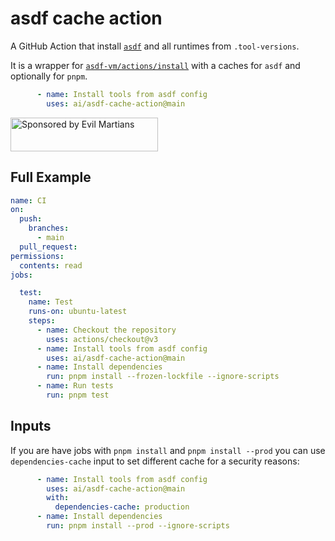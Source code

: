 # asdf cache action

A GitHub Action that install [`asdf`] and all runtimes from `.tool-versions`.

It is a wrapper for [`asdf-vm/actions/install`] with a caches for `asdf`
and optionally for `pnpm`.

[`asdf-vm/actions/install`]: https://github.com/asdf-vm/actions
[`asdf`]: https://github.com/asdf-vm/asdf

```yml
      - name: Install tools from asdf config
        uses: ai/asdf-cache-action@main
```

<a href="https://evilmartians.com/?utm_source=nanoid">
  <img src="https://evilmartians.com/badges/sponsored-by-evil-martians.svg"
       alt="Sponsored by Evil Martians" width="236" height="54">
</a>


## Full Example

```yml
name: CI
on:
  push:
    branches:
      - main
  pull_request:
permissions:
  contents: read
jobs:

  test:
    name: Test
    runs-on: ubuntu-latest
    steps:
      - name: Checkout the repository
        uses: actions/checkout@v3
      - name: Install tools from asdf config
        uses: ai/asdf-cache-action@main
      - name: Install dependencies
        run: pnpm install --frozen-lockfile --ignore-scripts
      - name: Run tests
        run: pnpm test
```


## Inputs

If you are have jobs with `pnpm install` and `pnpm install --prod` you can use
`dependencies-cache` input to set different cache for a security reasons:

```yml
      - name: Install tools from asdf config
        uses: ai/asdf-cache-action@main
        with:
          dependencies-cache: production
      - name: Install dependencies
        run: pnpm install --prod --ignore-scripts
```